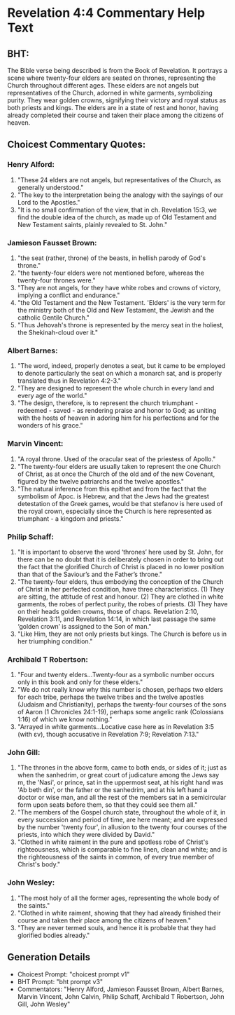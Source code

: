 # Revelation 4:4 Commentary Help Text

## BHT:
The Bible verse being described is from the Book of Revelation. It portrays a scene where twenty-four elders are seated on thrones, representing the Church throughout different ages. These elders are not angels but representatives of the Church, adorned in white garments, symbolizing purity. They wear golden crowns, signifying their victory and royal status as both priests and kings. The elders are in a state of rest and honor, having already completed their course and taken their place among the citizens of heaven.

## Choicest Commentary Quotes:
### Henry Alford:
1. "These 24 elders are not angels, but representatives of the Church, as generally understood."
2. "The key to the interpretation being the analogy with the sayings of our Lord to the Apostles."
3. "It is no small confirmation of the view, that in ch. Revelation 15:3, we find the double idea of the church, as made up of Old Testament and New Testament saints, plainly revealed to St. John."

### Jamieson Fausset Brown:
1. "the seat (rather, throne) of the beasts, in hellish parody of God's throne."
2. "the twenty-four elders were not mentioned before, whereas the twenty-four thrones were."
3. "They are not angels, for they have white robes and crowns of victory, implying a conflict and endurance."
4. "the Old Testament and the New Testament. 'Elders' is the very term for the ministry both of the Old and New Testament, the Jewish and the catholic Gentile Church."
5. "Thus Jehovah's throne is represented by the mercy seat in the holiest, the Shekinah-cloud over it."

### Albert Barnes:
1. "The word, indeed, properly denotes a seat, but it came to be employed to denote particularly the seat on which a monarch sat, and is properly translated thus in Revelation 4:2-3."
2. "They are designed to represent the whole church in every land and every age of the world."
3. "The design, therefore, is to represent the church triumphant - redeemed - saved - as rendering praise and honor to God; as uniting with the hosts of heaven in adoring him for his perfections and for the wonders of his grace."

### Marvin Vincent:
1. "A royal throne. Used of the oracular seat of the priestess of Apollo."
2. "The twenty-four elders are usually taken to represent the one Church of Christ, as at once the Church of the old and of the new Covenant, figured by the twelve patriarchs and the twelve apostles."
3. "The natural inference from this epithet and from the fact that the symbolism of Apoc. is Hebrew, and that the Jews had the greatest detestation of the Greek games, would be that stefanov is here used of the royal crown, especially since the Church is here represented as triumphant - a kingdom and priests."

### Philip Schaff:
1. "It is important to observe the word ‘thrones’ here used by St. John, for there can be no doubt that it is deliberately chosen in order to bring out the fact that the glorified Church of Christ is placed in no lower position than that of the Saviour’s and the Father’s throne."
2. "The twenty-four elders, thus embodying the conception of the Church of Christ in her perfected condition, have three characteristics. (1) They are sitting, the attitude of rest and honour. (2) They are clothed in white garments, the robes of perfect purity, the robes of priests. (3) They have on their heads golden crowns, those of chaps. Revelation 2:10, Revelation 3:11, and Revelation 14:14, in which last passage the same ‘golden crown’ is assigned to the Son of man."
3. "Like Him, they are not only priests but kings. The Church is before us in her triumphing condition."

### Archibald T Robertson:
1. "Four and twenty elders...Twenty-four as a symbolic number occurs only in this book and only for these elders." 
2. "We do not really know why this number is chosen, perhaps two elders for each tribe, perhaps the twelve tribes and the twelve apostles (Judaism and Christianity), perhaps the twenty-four courses of the sons of Aaron (1 Chronicles 24:1-19), perhaps some angelic rank (Colossians 1:16) of which we know nothing."
3. "Arrayed in white garments...Locative case here as in Revelation 3:5 (with εν), though accusative in Revelation 7:9; Revelation 7:13."

### John Gill:
1. "The thrones in the above form, came to both ends, or sides of it; just as when the sanhedrim, or great court of judicature among the Jews say m, the 'Nasi', or prince, sat in the uppermost seat, at his right hand was 'Ab beth din', or the father or the sanhedrim, and at his left hand a doctor or wise man, and all the rest of the members sat in a semicircular form upon seats before them, so that they could see them all."
2. "The members of the Gospel church state, throughout the whole of it, in every succession and period of time, are here meant; and are expressed by the number 'twenty four', in allusion to the twenty four courses of the priests, into which they were divided by David."
3. "Clothed in white raiment in the pure and spotless robe of Christ's righteousness, which is comparable to fine linen, clean and white; and is the righteousness of the saints in common, of every true member of Christ's body."

### John Wesley:
1. "The most holy of all the former ages, representing the whole body of the saints." 
2. "Clothed in white raiment, showing that they had already finished their course and taken their place among the citizens of heaven."
3. "They are never termed souls, and hence it is probable that they had glorified bodies already."


## Generation Details
- Choicest Prompt: "choicest prompt v1"
- BHT Prompt: "bht prompt v3"
- Commentators: "Henry Alford, Jamieson Fausset Brown, Albert Barnes, Marvin Vincent, John Calvin, Philip Schaff, Archibald T Robertson, John Gill, John Wesley"
